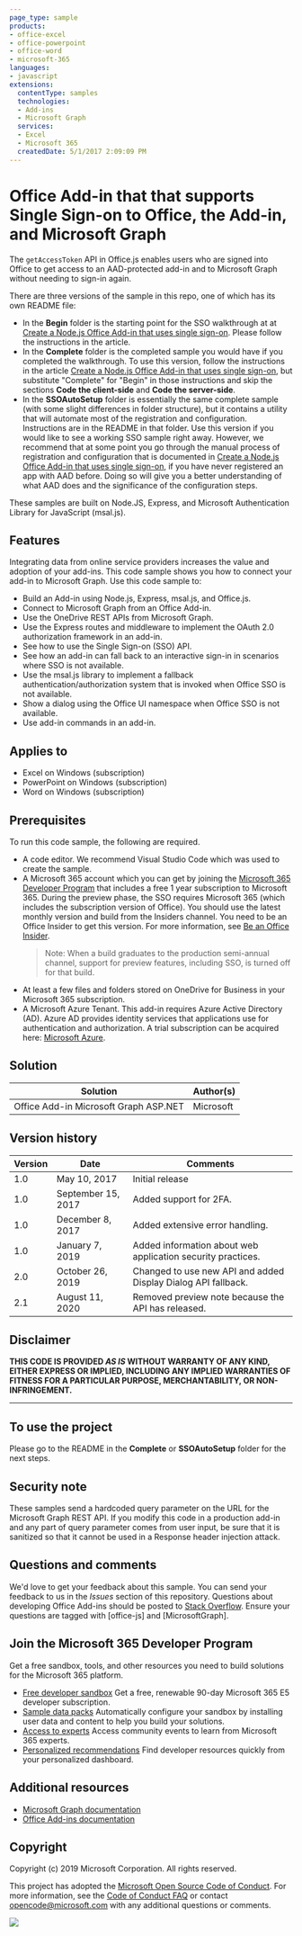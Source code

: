 ```yaml
---
page_type: sample
products:
- office-excel
- office-powerpoint
- office-word
- microsoft-365
languages:
- javascript
extensions:
  contentType: samples
  technologies:
  - Add-ins
  - Microsoft Graph
  services:
  - Excel
  - Microsoft 365
  createdDate: 5/1/2017 2:09:09 PM
---
```

# Office Add-in that that supports Single Sign-on to Office, the Add-in, and Microsoft Graph

The `getAccessToken` API in Office.js enables users who are signed into Office to get access to an AAD-protected add-in and to Microsoft Graph without needing to sign-in again. 

There are three versions of the sample in this repo, one of which has its own README file:

- In the **Begin** folder is the starting point for the SSO walkthrough at at [Create a Node.js Office Add-in that uses single sign-on](https://docs.microsoft.com/office/dev/add-ins/develop/create-sso-office-add-ins-nodejs). Please follow the instructions in the article.
- In the **Complete** folder is the completed sample you would have if you completed the walkthrough. To use this version, follow the instructions in the article [Create a Node.js Office Add-in that uses single sign-on](https://docs.microsoft.com/office/dev/add-ins/develop/create-sso-office-add-ins-nodejs), but substitute "Complete" for "Begin" in those instructions and skip the sections **Code the client-side** and **Code the server-side**.
- In the **SSOAutoSetup** folder is essentially the same complete sample (with some slight differences in folder structure), but it contains a utility that will automate most of the registration and configuration. Instructions are in the README in that folder. Use this version if you would like to see a working SSO sample right away. However, we recommend that at some point you go through the manual process of registration and configuration that is documented in [Create a Node.js Office Add-in that uses single sign-on](https://docs.microsoft.com/office/dev/add-ins/develop/create-sso-office-add-ins-nodejs), if you have never registered an app with AAD before. Doing so will give you a better understanding of what AAD does and the significance of the configuration steps.

These samples are built on Node.JS, Express, and Microsoft Authentication Library for JavaScript (msal.js). 

## Features

Integrating data from online service providers increases the value and adoption of your add-ins. This code sample shows you how to connect your add-in to Microsoft Graph. Use this code sample to:

* Build an Add-in using Node.js, Express, msal.js, and Office.js. 
* Connect to Microsoft Graph from an Office Add-in.
* Use the OneDrive REST APIs from Microsoft Graph.
* Use the Express routes and middleware to implement the OAuth 2.0 authorization framework in an add-in.
* See how to use the Single Sign-on (SSO) API.
* See how an add-in can fall back to an interactive sign-in in scenarios where SSO is not available.
* Use the msal.js library to implement a fallback authentication/authorization system that is invoked when Office SSO is not available.
* Show a dialog using the Office UI namespace when Office SSO is not available.
* Use add-in commands in an add-in.


## Applies to

- Excel on Windows (subscription)
- PowerPoint on Windows (subscription)
- Word on Windows (subscription)

## Prerequisites

To run this code sample, the following are required.

* A code editor. We recommend Visual Studio Code which was used to create the sample.
* A Microsoft 365 account which you can get by joining the [Microsoft 365 Developer Program](https://aka.ms/devprogramsignup) that includes a free 1 year subscription to Microsoft 365. During the preview phase, the SSO requires Microsoft 365 (which includes the subscription version of Office). You should use the latest monthly version and build from the Insiders channel. You need to be an Office Insider to get this version. For more information, see [Be an Office Insider](https://products.office.com/office-insider?tab=tab-1). 
    > Note: When a build graduates to the production semi-annual channel, support for preview features, including SSO, is turned off for that build.
* At least a few files and folders stored on OneDrive for Business in your Microsoft 365 subscription.
* A Microsoft Azure Tenant. This add-in requires Azure Active Directory (AD). Azure AD provides identity services that applications use for authentication and authorization. A trial subscription can be acquired here: [Microsoft Azure](https://account.windowsazure.com/SignUp).

## Solution

Solution | Author(s)
---------|----------
Office Add-in Microsoft Graph ASP.NET | Microsoft

## Version history

Version  | Date | Comments
---------| -----| --------
1.0 | May 10, 2017| Initial release
1.0 | September 15, 2017 | Added support for 2FA.
1.0 | December 8, 2017 | Added extensive error handling.
1.0 | January 7, 2019 | Added information about web application security practices.
2.0 | October 26, 2019 | Changed to use new API and added Display Dialog API fallback.
2.1 | August 11, 2020 | Removed preview note because the API has released.

## Disclaimer

**THIS CODE IS PROVIDED *AS IS* WITHOUT WARRANTY OF ANY KIND, EITHER EXPRESS OR IMPLIED, INCLUDING ANY IMPLIED WARRANTIES OF FITNESS FOR A PARTICULAR PURPOSE, MERCHANTABILITY, OR NON-INFRINGEMENT.**

----------

## To use the project

Please go to the README in the **Complete** or **SSOAutoSetup** folder for the next steps.

## Security note

These samples send a hardcoded query parameter on the URL for the Microsoft Graph REST API. If you modify this code in a production add-in and any part of query parameter comes from user input, be sure that it is sanitized so that it cannot be used in a Response header injection attack.

## Questions and comments

We'd love to get your feedback about this sample. You can send your feedback to us in the *Issues* section of this repository.
Questions about developing Office Add-ins should be posted to [Stack Overflow](http://stackoverflow.com). Ensure your questions are tagged with [office-js] and [MicrosoftGraph].

## Join the Microsoft 365 Developer Program
Get a free sandbox, tools, and other resources you need to build solutions for the Microsoft 365 platform.
- [Free developer sandbox](https://developer.microsoft.com/microsoft-365/dev-program#Subscription) Get a free, renewable 90-day Microsoft 365 E5 developer subscription.
- [Sample data packs](https://developer.microsoft.com/microsoft-365/dev-program#Sample) Automatically configure your sandbox by installing user data and content to help you build your solutions.
- [Access to experts](https://developer.microsoft.com/microsoft-365/dev-program#Experts) Access community events to learn from Microsoft 365 experts.
- [Personalized recommendations](https://developer.microsoft.com/microsoft-365/dev-program#Recommendations) Find developer resources quickly from your personalized dashboard.

## Additional resources

* [Microsoft Graph documentation](https://docs.microsoft.com/graph/)
* [Office Add-ins documentation](https://docs.microsoft.com/office/dev/add-ins/overview/office-add-ins)

## Copyright

Copyright (c) 2019 Microsoft Corporation. All rights reserved.

This project has adopted the [Microsoft Open Source Code of Conduct](https://opensource.microsoft.com/codeofconduct/). For more information, see the [Code of Conduct FAQ](https://opensource.microsoft.com/codeofconduct/faq/) or contact [opencode@microsoft.com](mailto:opencode@microsoft.com) with any additional questions or comments.

<img src="https://telemetry.sharepointpnp.com/pnp-officeaddins/auth/Office-Add-in-NodeJS-SSO" />
